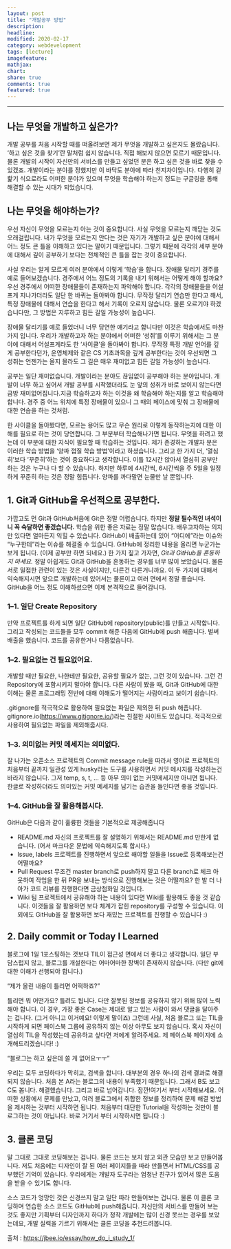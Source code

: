 ```yaml
---
layout: post
title: "개발공부 방법"
description:
headline:
modified: 2020-02-17
category: webdevelopment
tags: [lecture]
imagefeature:
mathjax:
chart:
share: true
comments: true
featured: true
---
```


---

## 나는 무엇을 개발하고 싶은가?

개발 공부를 처음 시작할 때를 떠올려보면 제가 무엇을 개발하고 싶은지도 몰랐습니다. ‘하고 싶은 것을 찾기’란 말처럼 쉽지 않습니다. 직접 해보지 않으면 모르기 때문입니다. 물론 개발의 시작이 자신만의 서비스를 만들고 싶었던 분은 하고 싶은 것을 바로 찾을 수 있겠죠. 개발이라는 분야를 정했지만 이 바닥도 분야에 따라 천지차이입니다. 다행히 겉핥기 식으로라도 어떠한 분야가 있으며 무엇을 학습해야 하는지 정도는 구글링을 통해 해결할 수 있는 시대가 되었습니다.

## 나는 무엇을 해야하는가?

<span class="orange">우선 자신이 무엇을 모르는지 아는 것이 중요합니다.</span> 사실 무엇을 모르는지 깨닫는 것도 오래걸립니다. 내가 무엇을 모르는지 안다는 것은 자기가 개발하고 싶은 분야에 대해서 어느 정도 큰 틀을 이해하고 있다는 말이기 때문입니다. 그렇기 때문에 각각의 세부 분야에 대해서 깊이 공부하기 보다는 전체적인 큰 틀을 잡는 것이 중요합니다.

사실 우리는 알게 모르게 여러 분야에서 이렇게 ‘학습’을 합니다. 장애물 달리기 경주를 예로 들어보겠습니다. 경주에서 어느 정도의 기록을 내기 위해서는 어떻게 해야 할까요? 우선 경주에서 어떠한 장애물들이 존재하는지 파악해야 합니다. 각각의 장애물들을 어설프게 지나가더라도 일단 한 바퀴는 돌아봐야 합니다. 무작정 달리기 연습만 한다고 해서, 특정 장애물에 대해서 연습을 한다고 해서 기록이 오르지 않습니다. 물론 오르기야 하겠습니다만, 그 방법은 지루하고 힘든 길일 가능성이 높습니다.

장애물 달리기를 예로 들었더니 너무 당연한 얘기라고 합니다만 이것은 학습에서도 마찬가지 입니다. 우리가 개발하고자 하는 분야에서 어떠한 ‘성취’를 이루기 위해서는 그 분야에 대해서 어설프게라도 한 ‘사이클’을 돌아봐야 합니다. 무작정 특정 개발 언어를 깊게 공부한다던가, 운영체제와 같은 CS 기초과목을 깊게 공부한다는 것이 우선되면 그 성취는 언젠가는 올지 몰라도 그 길은 매우 재미없고 힘든 길일 가능성이 높습니다.

공부는 일단 재미없습니다. 개발이라는 분야도 끊임없이 공부해야 하는 분야입니다. 개발이 너무 하고 싶어서 개발 공부를 시작했더라도 눈 앞의 성취가 바로 보이지 않는다면 금방 재미없어집니다.지금 학습하고자 하는 이것을 왜 학습해야 하는지를 알고 학습해야 합니다. 경주 중 어느 위치에 특정 장애물이 있으니 그 때의 페이스에 맞춰 그 장애물에 대한 연습을 하는 것처럼.

한 사이클을 돌아봤다면, 모르는 용어도 많고 무슨 원리로 이렇게 동작하는지에 대한 이해를 필요로 하는 것이 당연합니다. 그 부분부터 학습해나가면 됩니다. 무엇을 하려고 했는데 이 부분에 대한 지식이 필요할 때 학습하는 것입니다. 제가 존경하는 개발자 분은 이러한 학습 방법을 ‘양파 껍질 학습 방법’이라고 하셨습니다.
그리고 한 가지 더, <span class="orange">‘열심히’보다 ‘꾸준히’하는 것이 중요하다고 생각합니다.</span> 이틀 12시간 앉아서 열심히 공부만 하는 것은 누구나 다 할 수 있습니다. 하지만 하루에 4시간씩, 6시간씩을 주 5일을 일정하게 꾸준히 하는 것은 정말 힘듭니다. 양파를 까다말면 눈물만 날 뿐입니다.

## 1. Git과 GitHub을 우선적으로 공부한다.

가깝고도 먼 Git과 GitHub처음에 Git은 정말 어렵습니다. 하지만 **정말 필수적인 녀석이니 꼭 숙달하면 좋겠습니다.** 학습을 위한 좋은 자료는 정말 많습니다. 배우고자하는 의지만 있다면 얼마든지 익힐 수 있습니다. GitHub이 배출하는데 있어 “어디에”라는 이슈와 “누구한테”라는 이슈를 해결줄 수 있습니다. GitHub에 정리한 내용을 올리면 누군가는 보게 됩니다. (이제 공부만 하면 되네요.) 한 가지 짚고 가자면, _Git과 GitHub을 혼동하지 마세요._ 정말 아쉽게도 Git과 GitHub을 혼동하는 경우를 너무 많이 보았습니다. 물론 서로 밀접한 관련이 있는 것은 사실이지만, 다른건 다른거니까요. 이 두 가지에 대해서 익숙해지시면 앞으로 개발하는데 있어서는 물론이고 여러 면에서 정말 좋습니다. GitHub을 어느 정도 이해하셨으면 이제 본격적으로 들어갑니다.

### 1–1. 일단 Create Repository

만약 프로젝트를 하게 되면 일단 GitHub에 repository(public)를 만들고 시작합니다. 그리고 작성되는 코드들을 모두 commit 해준 다음에 GitHub에 push 해줍니다. 벌써 배출을 했습니다. 코드를 공유한거나 다름없습니다.

### 1–2. 필요없는 건 필요없어요.

개발할 때만 필요한, 나한테만 필요한, 공유할 필요가 없는, 그런 것이 있습니다. 그런 건 Repository에 포함시키지 말아야 합니다. 다른 사람이 봤을 때, Git과 GitHub에 대한 이해는 물론 프로그래밍 전반에 대해 이해도가 떨어지는 사람이라고 보이기 쉽습니다.

.gitignore를 적극적으로 활용하여 필요없는 파일은 제외한 뒤 push 해줍니다. gitignore.io(https://www.gitignore.io/)라는 친절한 사이트도 있습니다. 적극적으로 사용하여 필요없는 파일을 제외해줍시다.

### 1–3. 의미없는 커밋 메세지는 의미없다.

잘 나가는 오픈소스 프로젝트의 Commit message rule을 따라서 영어로 프로젝트의 처음부터 끝까지 일관성 있게
husky라는 도구를 사용하면서 커밋 메시지를 작성하는건 바라지 않습니다. 그저 temp, s, t, … 등 아무 의미 없는 커밋메세지만 아니면 됩니다. 한글로 작성하더라도 의미있는 커밋 메세지를 남기는 습관을 들인다면 좋을 것입니다.

### 1–4. GitHub을 잘 활용해봅시다.

GitHub은 다음과 같이 훌륭한 것들을 기본적으로 제공해줍니다

-   README.md
    자신의 프로젝트를 잘 설명하기 위해서는 README.md 만한게 없습니다. (어서 마크다운 문법에 익숙해지도록 합시다.)
-   Issue, labels
    프로젝트를 진행하면서 앞으로 해야할 일들을 Issue로 등록해보는건 어떨까요?
-   Pull Request
    무조건 master branch로 push하지 말고 다른 branch로 체크 아웃하여 작업을 한 뒤 PR을 보내는 방식으로 진행해보는 것은 어떨까요? 한 발 더 나아가 코드 리뷰를 진행한다면 금상첨화일 것입니다.
-   Wiki
    팀 프로젝트에서 공유해야 하는 내용이 있다면 Wiki를 활용해도 좋을 것 같습니다. 이것들을 잘 활용하면 보다 체계가 잡힌 repository를 구성할 수 있습니다. 이외에도 GitHub을 잘 활용하면 보다 재밌는 프로젝트를 진행할 수 있습니다 :)

## 2. Daily commit or Today I Learned

블로그에 1일 1포스팅하는 것보다 TIL이 접근성 면에서 더 좋다고 생각합니다. 일단 부담스럽지 않고, 블로그를 개설한다는 어마어마한 장벽이 존재하지 않습니다. (다만 git에 대한 이해가 선행되야 합니다.)

“제가 올린 내용이 틀리면 어떡하죠?”

<span class="orange">틀리면 뭐 어떤가요? 틀려도 됩니다. 다만 잘못된 정보를 공유하지 않기 위해 많이 노력해야 합니다.</span> 이 경우, 가장 좋은 Case는 제대로 알고 있는 사람이 와서 댓글을 달아주는 겁니다. (그거 아니고 이거예요! 이렇게 말이죠)
그런데 사실, 처음 블로그 또는 TIL을 시작하게 되면 페이스북 그룹에 공유하지 않는 이상 아무도 보지 않습니다. 혹시 자신이 열심히 TIL을 작성했는데 공유하고 싶다면 저에게 알려주세요. 제 페이스북 페이지에 소개해드리겠습니다! :)

“블로그는 하고 싶은데 쓸 게 없어요ㅜㅜ”

우리는 모두 코딩하다가 막히고, 검색을 합니다. 대부분의 경우 하나의 검색 결과로 해결되지 않습니다. 처음 본 A라는 블로그의 내용이 부족했기 때문입니다. 그래서 B도 보고 C도 봅니다. 해결했습니다. 그리고 바로 넘어갑니다.
잠깐!여기서 부터 시작해보세요. 어떠한 상황에서 문제를 만났고, 여러 블로그에서 취합한 정보를 정리하여 문제 해결 방법을 제시하는 것부터 시작하면 됩니다. 처음부터 대단한 Tutorial을 작성하는 것만이 블로그하는 것이 아닙니다. 바로 거기서 부터 시작하시면 됩니다 :)

## 3. 클론 코딩

말 그대로 그대로 코딩해보는 겁니다. 물론 코드는 보지 않고 외관 모습만 보고 만들어봅니다. 저도 처음에는 디자인이 잘 된 여러 페이지들을 따라 만들면서 HTML/CSS를 공부했던 기억이 있습니다. 우리에게는 개발자 도구라는 엄청난 친구가 있어서 많은 도움을 받을 수 있기도 합니다.

<span class="orange">소스 코드가 엉망인 것은 신경쓰지 말고 일단 따라 만들어보는 겁니다.</span> 물론 이 클론 코딩하며 연습한 소스 코드도 GitHub에 push해줍니다. 자신만의 서비스를 만들어 보는 것도 좋지만 기획부터 디자인까지 하다가 정작 개발에는 많이 신경 못쓰는 경우를 보았는데요, 개발 실력을 기르기 위해서는 클론 코딩을 추천드려봅니다.

출처 : <https://jbee.io/essay/how_do_i_study_1/>
